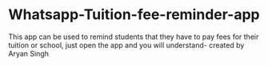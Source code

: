 # Whatsapp-Tuition-fee-reminder-app
This app can be used to remind students that they have to pay fees for their tuition or school, just open the app and you will understand- created by Aryan Singh 
